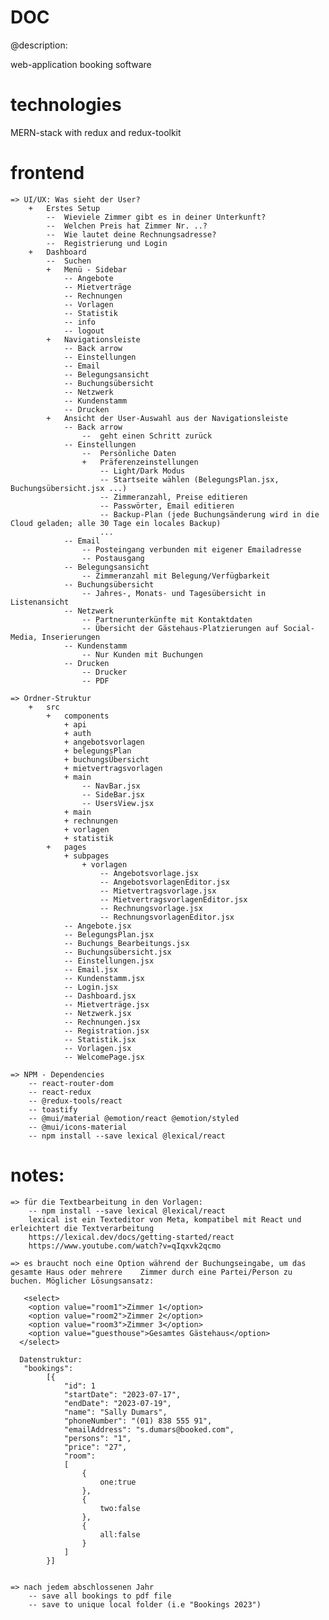 # DOC
@description:

web-application booking software 
# technologies
MERN-stack with redux and redux-toolkit

# frontend

    => UI/UX: Was sieht der User?
        +   Erstes Setup
            --  Wieviele Zimmer gibt es in deiner Unterkunft?
            --  Welchen Preis hat Zimmer Nr. ..?
            --  Wie lautet deine Rechnungsadresse?  
            --  Registrierung und Login
        +   Dashboard
            --  Suchen
            +   Menü - Sidebar
                -- Angebote
                -- Mietverträge
                -- Rechnungen
                -- Vorlagen
                -- Statistik
                -- info
                -- logout
            +   Navigationsleiste
                -- Back arrow
                -- Einstellungen
                -- Email
                -- Belegungsansicht
                -- Buchungsübersicht
                -- Netzwerk
                -- Kundenstamm
                -- Drucken
            +   Ansicht der User-Auswahl aus der Navigationsleiste 
                -- Back arrow 
                    --  geht einen Schritt zurück
                -- Einstellungen
                    --  Persönliche Daten
                    +   Präferenzeinstellungen
                        -- Light/Dark Modus
                        -- Startseite wählen (BelegungsPlan.jsx, Buchungsübersicht.jsx ...)
                        -- Zimmeranzahl, Preise editieren
                        -- Passwörter, Email editieren
                        -- Backup-Plan (jede Buchungsänderung wird in die Cloud geladen; alle 30 Tage ein locales Backup)
                        ...
                -- Email
                    -- Posteingang verbunden mit eigener Emailadresse
                    -- Postausgang
                -- Belegungsansicht
                    -- Zimmeranzahl mit Belegung/Verfügbarkeit
                -- Buchungsübersicht
                    -- Jahres-, Monats- und Tagesübersicht in Listenansicht
                -- Netzwerk
                    -- Partnerunterkünfte mit Kontaktdaten
                    -- Übersicht der Gästehaus-Platzierungen auf Social-Media, Inserierungen                
                -- Kundenstamm
                    -- Nur Kunden mit Buchungen 
                -- Drucken
                    -- Drucker
                    -- PDF 

    => Ordner-Struktur
        +   src
            +   components
                + api
                + auth
                + angebotsvorlagen
                + belegungsPlan
                + buchungsÜbersicht
                + mietvertragsvorlagen
                + main
                    -- NavBar.jsx
                    -- SideBar.jsx
                    -- UsersView.jsx
                + main
                + rechnungen
                + vorlagen
                + statistik
            +   pages
                + subpages
                    + vorlagen
                        -- Angebotsvorlage.jsx
                        -- AngebotsvorlagenEditor.jsx
                        -- Mietvertragsvorlage.jsx
                        -- MietvertragsvorlagenEditor.jsx
                        -- Rechnungsvorlage.jsx
                        -- RechnungsvorlagenEditor.jsx
                -- Angebote.jsx
                -- BelegungsPlan.jsx
                -- Buchungs_Bearbeitungs.jsx
                -- Buchungsübersicht.jsx
                -- Einstellungen.jsx
                -- Email.jsx
                -- Kundenstamm.jsx
                -- Login.jsx
                -- Dashboard.jsx
                -- Mietverträge.jsx
                -- Netzwerk.jsx
                -- Rechnungen.jsx
                -- Registration.jsx
                -- Statistik.jsx
                -- Vorlagen.jsx
                -- WelcomePage.jsx

    => NPM - Dependencies
        -- react-router-dom
        -- react-redux
        -- @redux-tools/react
        -- toastify
        -- @mui/material @emotion/react @emotion/styled
        -- @mui/icons-material
        -- npm install --save lexical @lexical/react


# notes: 
    
    => für die Textbearbeitung in den Vorlagen:
        -- npm install --save lexical @lexical/react
        lexical ist ein Texteditor von Meta, kompatibel mit React und erleichtert die Textverarbeitung
        https://lexical.dev/docs/getting-started/react
        https://www.youtube.com/watch?v=qIqxvk2qcmo

    => es braucht noch eine Option während der Buchungseingabe, um das gesamte Haus oder mehrere    Zimmer durch eine Partei/Person zu buchen. Möglicher Lösungsansatz: 

       <select>
        <option value="room1">Zimmer 1</option>
        <option value="room2">Zimmer 2</option>
        <option value="room3">Zimmer 3</option>
        <option value="guesthouse">Gesamtes Gästehaus</option>
      </select>

      Datenstruktur: 
       "bookings": 
            [{
                "id": 1
                "startDate": "2023-07-17",
                "endDate": "2023-07-19",
                "name": "Sally Dumars",
                "phoneNumber": "(01) 838 555 91",
                "emailAddress": "s.dumars@booked.com",
                "persons": "1",
                "price": "27",
                "room": 
                [
                    {
                        one:true
                    },
                    {
                        two:false
                    },
                    {
                        all:false
                    }
                ]
            }]
      
    
    => nach jedem abschlossenen Jahr
        -- save all bookings to pdf file
        -- save to unique local folder (i.e "Bookings 2023")

